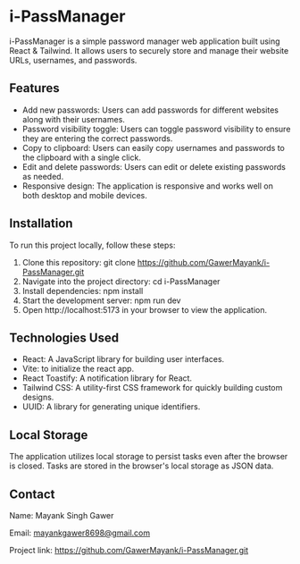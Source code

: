 # i-PassManager

i-PassManager is a simple password manager web application built using React & Tailwind. It allows users to securely store and manage their website URLs, usernames, and passwords.

## Features

- Add new passwords: Users can add passwords for different websites along with their usernames.
- Password visibility toggle: Users can toggle password visibility to ensure they are entering the correct passwords.
- Copy to clipboard: Users can easily copy usernames and passwords to the clipboard with a single click.
- Edit and delete passwords: Users can edit or delete existing passwords as needed.
- Responsive design: The application is responsive and works well on both desktop and mobile devices.

## Installation

To run this project locally, follow these steps:

1. Clone this repository: git clone https://github.com/GawerMayank/i-PassManager.git
2. Navigate into the project directory: cd i-PassManager
3. Install dependencies: npm install
4. Start the development server: npm run dev
5. Open http://localhost:5173 in your browser to view the application.

## Technologies Used

- React: A JavaScript library for building user interfaces.
- Vite: to initialize the react app.
- React Toastify: A notification library for React.
- Tailwind CSS: A utility-first CSS framework for quickly building custom designs.
- UUID: A library for generating unique identifiers.

## Local Storage

The application utilizes local storage to persist tasks even after the browser is closed. Tasks are stored in the browser's local storage as JSON data.

## Contact

Name: Mayank Singh Gawer

Email: mayankgawer8698@gmail.com

Project link: https://github.com/GawerMayank/i-PassManager.git
